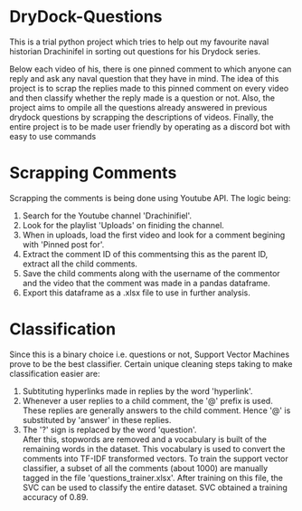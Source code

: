 # DryDock-Questions

This is a trial python project which tries to help out my favourite naval historian Drachinifel in sorting out questions for his Drydock series.  

Below each video of his, there is one pinned comment to which anyone can reply and ask any naval question that they have in mind. The idea of this project is to scrap the replies made to this pinned comment on every video and then classify whether the reply made is a question or not. Also, the project aims to ompile all the questions already answered in previous drydock questions by scrapping the descriptions of videos. Finally, the entire project is to be made user friendly by operating as a discord bot with easy to use commands

# Scrapping Comments

Scrapping the comments is being done using Youtube API. The logic being:
1. Search for the Youtube channel 'Drachinifiel'.
2. Look for the playlist 'Uploads' on finiding the channel.
3. When in uploads, load the first video and look for a comment begining with 'Pinned post for'.
4. Extract the comment ID of this commentsing this as the parent ID, extract all the child comments. 
5. Save the child comments along with the username of the commentor and the video that the comment was made in a pandas dataframe.
6. Export this dataframe as a .xlsx file to use in further analysis.

# Classification
Since this is a binary choice i.e. questions or not, Support Vector Machines prove to be the best classifier. Certain unique cleaning steps taking to make classification easier are:  
1. Subtituting hyperlinks made in replies by the word 'hyperlink'.  
2. Whenever a user replies to a child comment, the '@' prefix is used. These replies are generally answers to the child comment. Hence '@' is substituted by 'answer' in these replies.  
3. The '?' sign is replaced by the word 'question'.  
After this, stopwords are removed and a vocabulary is built of the remaining words in the dataset. This vocabulary is used to convert the comments into TF-IDF transformed vectors. To train the support vector classifier, a subset of all the comments (about 1000) are manually tagged in the file 'questions_trainer.xlsx'. After training on this file, the SVC can be used to classify the entire dataset. SVC obtained a training accuracy of 0.89.
